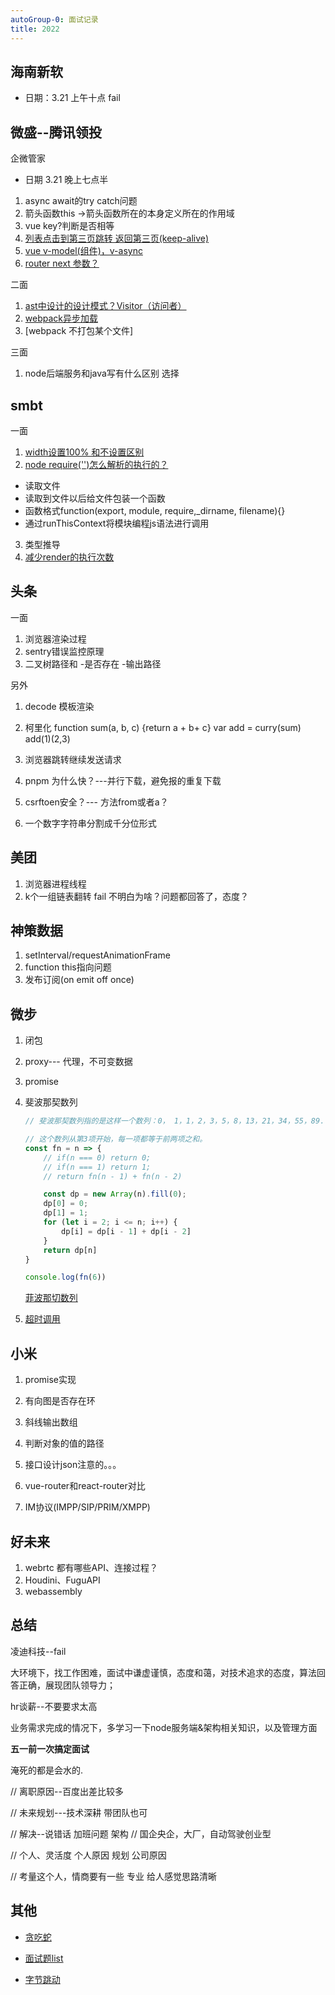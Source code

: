 ```yaml
---
autoGroup-0: 面试记录
title: 2022
---
```

## 海南新软
- 日期：3.21 上午十点 fail
## 微盛--腾讯领投
企微管家
- 日期 3.21 晚上七点半
1. async await的try catch问题
2. 箭头函数this ->箭头函数所在的本身定义所在的作用域
3. vue key?判断是否相等
4. [列表点击到第三页跳转 返回第三页(keep-alive)](/source-vue/vue-event.html#vue-keep-alive异步组件)
5. [vue v-model(组件)，v-async](/source-vue/vue-model.html#v-model和sync修饰符)
6. [router next 参数？](/source-vue/vue-about.html#vue-router)

二面
1. [ast中设计的设计模式？Visitor（访问者）](https://juejin.cn/post/6945392689655316494)
2. [webpack异步加载](/front-end/engineering/base-webpack-aync.html)
3. [webpack 不打包某个文件]

三面
1. node后端服务和java写有什么区别 选择
## smbt
一面
1. [width设置100% 和不设置区别](https://www.zhihu.com/question/471783504)
2. [node require('')怎么解析的执行的？](https://juejin.cn/post/6966967728296951815)
  - 读取文件
  - 读取到文件以后给文件包装一个函数
  - 函数格式function(export, module, require,_dirname, filename){}
  - 通过runThisContext将模块编程js语法进行调用
3. 类型推导
4. [减少render的执行次数](https://github.com/Vibing/blog/issues/3)

## 头条
一面
1. 浏览器渲染过程
2. sentry错误监控原理
3. 二叉树路径和 -是否存在 -输出路径

另外
1. decode 模板渲染
2. 柯里化 function sum(a, b, c) {return a + b+ c} var add = curry(sum) add(1)(2,3)
3. 浏览器跳转继续发送请求


1. pnpm 为什么快？---并行下载，避免报的重复下载
2. csrftoen安全？--- 方法from或者a？
3. 一个数字字符串分割成千分位形式


## 美团
1. 浏览器进程线程
2. k个一组链表翻转
fail 不明白为啥？问题都回答了，态度？

## 神策数据
1. setInterval/requestAnimationFrame
2. function this指向问题 
3. 发布订阅(on emit off once)

## 微步
1. 闭包
2. proxy--- 代理，不可变数据
4. promise
5. 斐波那契数列

    ```js
    // 斐波那契数列指的是这样一个数列：0， 1，1，2，3，5，8，13，21，34，55，89..

    // 这个数列从第3项开始，每一项都等于前两项之和。
    const fn = n => {
        // if(n === 0) return 0;
        // if(n === 1) return 1;
        // return fn(n - 1) + fn(n - 2)

        const dp = new Array(n).fill(0);
        dp[0] = 0;
        dp[1] = 1;
        for (let i = 2; i <= n; i++) {
            dp[i] = dp[i - 1] + dp[i - 2]
        }
        return dp[n]
    }
    
    console.log(fn(6))
    ```
    [菲波那切数列](https://github.com/lgwebdream/FE-Interview/issues/9)
6. [超时调用](/front-end/interview/coding.html#超时调用)

## 小米
1. promise实现
2. 有向图是否存在环
3. 斜线输出数组
4. 判断对象的值的路径


5. 接口设计json注意的。。。
6. vue-router和react-router对比
7. IM协议(IMPP/SIP/PRIM/XMPP)

## 好未来
1. webrtc 都有哪些API、连接过程？
2. Houdini、FuguAPI
3. webassembly
## 总结
凌迪科技--fail

大环境下，找工作困难，面试中谦虚谨慎，态度和蔼，对技术追求的态度，算法回答正确，展现团队领导力；

hr谈薪--不要要求太高

业务需求完成的情况下，多学习一下node服务端&架构相关知识，以及管理方面

**五一前一次搞定面试**

淹死的都是会水的.


// 离职原因--百度出差比较多

// 未来规划---技术深耕 带团队也可

// 解决--说错话  加班问题 架构
// 国企央企，大厂，自动驾驶创业型


// 个人、灵活度 个人原因 规划 公司原因

// 考量这个人，情商要有一些 专业 给人感觉思路清晰
## 其他
- [贪吃蛇](https://www.cnblogs.com/TRY0929/p/12094491.html)

- [面试题list](https://github.com/febobo/web-interview)

- [字节跳动](https://osjobs.net/topk/%E5%AD%97%E8%8A%82%E8%B7%B3%E5%8A%A8/)